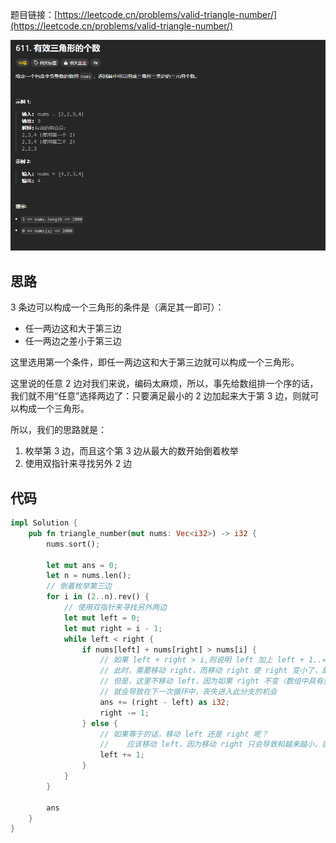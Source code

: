 题目链接：[https://leetcode.cn/problems/valid-triangle-number/](https://leetcode.cn/problems/valid-triangle-number/)

![](../../../../images/2024/1732093863584-b8d0d288-4d35-48f7-933d-8faecca3d109.png)

## 思路
3 条边可以构成一个三角形的条件是（满足其一即可）：

+ 任一两边这和大于第三边
+ 任一两边之差小于第三边

这里选用第一个条件，即任一两边这和大于第三边就可以构成一个三角形。

这里说的任意 2 边对我们来说，编码太麻烦，所以，事先给数组排一个序的话，我们就不用“任意”选择两边了：只要满足最小的 2 边加起来大于第 3 边，则就可以构成一个三角形。

所以，我们的思路就是：

1. 枚举第 3 边，而且这个第 3 边从最大的数开始倒着枚举
2. 使用双指针来寻找另外 2 边

## 代码
```rust
impl Solution {
    pub fn triangle_number(mut nums: Vec<i32>) -> i32 {
        nums.sort();

        let mut ans = 0;
        let n = nums.len();
        // 倒着枚举第三边
        for i in (2..n).rev() {
            // 使用双指针来寻找另外两边
            let mut left = 0;
            let mut right = i - 1;
            while left < right {
                if nums[left] + nums[right] > nums[i] {
                    // 如果 left + right > i,则说明 left 加上 left + 1..=right 之间的任一一个数都大于 i
                    // 此时，需要移动 right，而移动 right 使 right 变小了，故而此时需要一个更大的 left，
                    // 但是，这里不移动 left，因为如果 right 不变（数组中具有重复的元素），移动 left 的话，
                    // 就会导致在下一次循环中，丧失进入此分支的机会
                    ans += (right - left) as i32;
                    right -= 1;
                } else {
                    // 如果等于的话，移动 left 还是 right 呢？
                    //    应该移动 left，因为移动 right 只会导致和越来越小，后面的 2 边之和不会大于第三边
                    left += 1;
                }
            }
        }

        ans
    }
}
```



